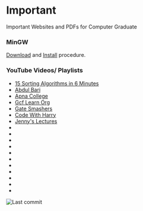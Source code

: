 # Important
Important Websites and PDFs for Computer Graduate

### MinGW
[Download](https://github.com/Srajan7/C/blob/main/MinGW%20Compiler.zip) and 
[Install](https://www.ics.uci.edu/~pattis/common/handouts/mingweclipse/mingw.html) procedure. 

### YouTube Videos/ Playlists 
- [15 Sorting Algorithms in 6 Minutes](https://youtu.be/kPRA0W1kECg)
- [Abdul Bari](https://www.youtube.com/channel/UCZCFT11CWBi3MHNlGf019nw)
- [Apna College](https://www.youtube.com/c/ApnaCollegeOfficial)
- [Gcf Learn Org](https://www.youtube.com/c/GcflearnfreeOrgplus)
- [Gate Smashers](https://www.youtube.com/c/GateSmashers)
- [Code With Harry](https://www.youtube.com/c/CodeWithHarry)
- [Jenny's Lectures](https://www.youtube.com/c/JennyslecturesCSITNETJRF)
- []()
- []()
- []()
- []()
- []()
- []()
- []()
- []()
- []()
- []()
- []()


![Last commit](https://img.shields.io/github/last-commit/Srajan7/Important)
